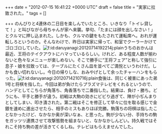 
+++
date = "2012-07-15 16:41:22 +0000 UTC"
draft = false
title = "実家に拉致された。"
tags = []

+++
のんびりと4連休の二日目を楽しんでいたところ、いきなり「トイレ貸して！」と叫びながら母ちゃんが家へ来襲。挙句、「たまには顔を出しなさい！」とクルマに押し込まれた。しかも、クルマの鍵をもたされて運転席へ。おれが運転しろというのか。そんなわけで、昨日は実家に帰って、和室でクーラーかけてゴロゴロしていた。<img src="http://cdn-ak.f.st-hatena.com/images/fotolife/d/daruyanagi/20120714/20120714192214.jpg" alt="f:id:daruyanagi:20120714192214j:plain" title="f:id:daruyanagi:20120714192214j:plain" class="hatena-fotolife"/>うちのおかんは最近、王将のテイクアウトにハマっているらしい。けれど、ある程度人数が揃わないと色々なメニューが楽しめない。そこで勝手に“王将フェア”と称して強引に息子・娘を拉致っては、テーブルにたくさん皿を並べてご満悦というわけだ。しかも食い切れないし。今日の帰りしな、おみやげとして余ったチャーハンをもらった。<img src="http://cdn-ak.f.st-hatena.com/images/fotolife/d/daruyanagi/20120714/20120714210716.jpg" alt="f:id:daruyanagi:20120714210716j:plain" title="f:id:daruyanagi:20120714210716j:plain" class="hatena-fotolife"/>食後は、同じく被害にあった弟1号と将棋を指した。今回は弟が負けたらプラズマテレビをくれるというので、ハンデとしてこちらが角落ち、角香落ちで二番指した。結果は、負け・勝ち。どうにも、平手と勝手が違う。初戦は大駒の効きにビビり過ぎて、陣が小ぢんまりとしてしまい、叩き潰された。第二戦はそこを修正して早々に位を取る感じで金銀を速めに進出させたら、相手のミスもありほぼ完勝。駒落ちの将棋は指したことなかったけど、なかなか奥が深いなぁ、と思った。駒が少ない分、手持ちの駒をガッツリ連携させて攻撃態勢を組まないと、なかなかしんどい。持久戦ではそれこそ持ち駒の差が活きてくるしね。テレビはもらえませんでした。


